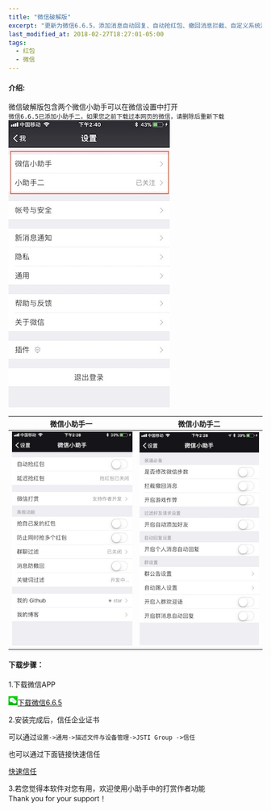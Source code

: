 ```yaml
---
title: "微信破解版"
excerpt: "更新为微信6.6.5，添加消息自动回复、自动抢红包、撤回消息拦截、自定义系统消息等功能(6.6.5新增后台及锁屏抢红包功能)"
last_modified_at: 2018-02-27T18:27:01-05:00
tags: 
  - 红包
  - 微信
---  
```

#### 介绍:
微信破解版包含两个微信小助手可以在微信设置中打开   
`微信6.6.5已添加小助手二，如果您之前下载过本网页的微信，请删除后重新下载`   
![image](/assets/images/WeChat/setting.jpg) 

| 微信小助手一  | 微信小助手二 |
| --- | --- |
| ![image](/assets/images/WeChat/helper1.jpg) | ![image](/assets/images/WeChat/helper2.jpg) |


#### 下载步骤：  
1.下载微信APP   
<!-- <a href= "itms-services://?action=download-manifest&url=https://raw.githubusercontent.com/DKJone/PersonalPage/master/WeChat6.6.1.plist">
          <img src="https://raw.githubusercontent.com/DKJone/PersonalPage/master/57x57.png" style="width: 18px;height: 18px">下载微信6.6.1
</a>   --> 
<a href= "itms-services://?action=download-manifest&url=https://raw.githubusercontent.com/DKJone/PersonalPage/master/WeChat6.6.5.plist">
          <img src="https://raw.githubusercontent.com/DKJone/PersonalPage/master/57x57.png" style="width: 18px;height: 18px">下载微信6.6.5
</a>   


2.安装完成后，信任企业证书

  可以通过`设置->通用->描述文件与设备管理->JSTI Group ->信任`

  也可以通过下面链接快速信任
  
<a href="https://raw.githubusercontent.com/DKJone/PersonalPage/master/embedded.mobileprovision" class="btn-install-go" data-stat-pos="guideTrust">快速信任</a>

3.若您觉得本软件对您有用，欢迎使用小助手中的打赏作者功能   
Thank you for your support！